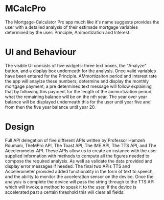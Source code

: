 # MCalcPro
The Mortgage-Calculator Pro app much like it's name suggests provides the user with a detailed analysis of their estimade mortgage variables determined by the user: Principle, Ammortization and Interest.
# UI and Behaviour
The visible UI consists of five widgets: three text boxes, the "Analyze" button, and a display box underneath for the analysis. Once valid variables have been entered for the Principle. AMmortizaiton period and Interest rate the app will anaylze these numbers, determine and display the monthly mortgage payment, a pre determined text message will follow explaining that by following this payment for the length of the ammortization period, what the remaining balance will be on the nth year. The year over year balance will be displayed underneath this for the user until year five and from then the five year balance until year 20.
# Design
Full API delegation of five different APIs written by Professor Hamzeh Roumani, TheMPro API, The Toast API, The IME API, The TTS API, and The Accelerometer API. These APIs allow us to create an instance with the user supplied information with methods to compute all the figures needed to compose the required analysis. As well as validate the data provided and display error messages if needed. The final two APIs TTS and Accelerometer provided added functionality in the form of text to speech, and the ability to monitor the acceleration sensor on the device. Once the analysis is complete the device will pass the string through to the TTS API which will invoke a method to speak it to the user. If the device is accelerated past a certain threshold this will clear all fields.
